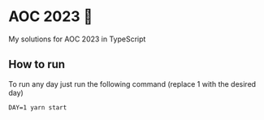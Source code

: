 # AOC 2023 🎄

My solutions for AOC 2023 in TypeScript

## How to run
To run any day just run the following command (replace 1 with the desired day)

``DAY=1 yarn start``
